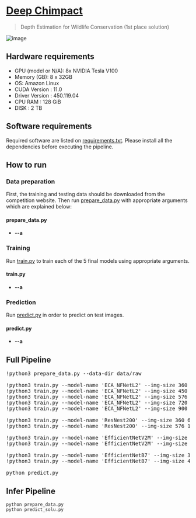 # [Deep Chimpact](https://www.drivendata.org/competitions/82/competition-wildlife-video-depth-estimation/page/390/)
> Depth Estimation for Wildlife Conservation (1st place solution)

![image](https://user-images.githubusercontent.com/36858976/138281204-c3cbcb77-11ca-448b-a693-cb3cfa3c5181.png)

## Hardware requirements
* GPU (model or N/A):   8x NVIDIA Tesla V100
* Memory (GB):   8 x 32GB
* OS: Amazon Linux
* CUDA Version : 11.0
* Driver Version : 450.119.04
* CPU RAM : 128 GiB
* DISK : 2 TB

## Software requirements
Required software are listed on [requirements.txt](https://github.com/awsaf49/deep-chimpact-1st-place-solution/blob/main/requirements.txt). Please install all the dependencies before executing the pipeline.

## How to run
### Data preparation
First, the training and testing data should be downloaded from the competition website. Then run [prepare_data.py](https://github.com/awsaf49/deep-chimpact-1st-place-solution/blob/main/prepare_data.py) with appropriate arguments which are explained below: 

#### prepare_data.py
- **--a** 

### Training
Run [train.py](https://github.com/awsaf49/deep-chimpact-1st-place-solution/blob/main/train.py) to train each of the 5 final models using appropriate arguments.

#### train.py
- **--a** 

### Prediction
Run [predict.py](https://github.com/awsaf49/deep-chimpact-1st-place-solution/blob/main/predict.py) in order to predict on test images.

#### predict.py
- **--a** 

## Full Pipeline
<pre>
!python3 prepare_data.py --data-dir data/raw

!python3 train.py --model-name 'ECA_NFNetL2' --img-size 360 640 --batch-size 32
!python3 train.py --model-name 'ECA_NFNetL2' --img-size 450 800 --batch-size 24
!python3 train.py --model-name 'ECA_NFNetL2' --img-size 576 1024 --batch-size 12
!python3 train.py --model-name 'ECA_NFNetL2' --img-size 720 1280 --batch-size 8
!python3 train.py --model-name 'ECA_NFNetL2' --img-size 900 1600 --batch-size 4

!python3 train.py --model-name 'ResNest200' --img-size 360 640 --batch-size 16
!python3 train.py --model-name 'ResNest200' --img-size 576 1024 --batch-size 8

!python3 train.py --model-name 'EfficientNetV2M' --img-size 450 800 --batch-size 24
!python3 train.py --model-name 'EfficientNetV2M' --img-size 576 1024 --batch-size 12

!python3 train.py --model-name 'EfficientNetB7' --img-size 360 640 --batch-size 32
!python3 train.py --model-name 'EfficientNetB7' --img-size 450 800 --batch-size 24

python predict.py
</pre>


## Infer Pipeline
```
python prepare_data.py
python predict_solu.py
```